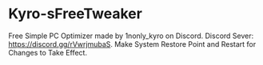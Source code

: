 # Kyro-sFreeTweaker
Free Simple PC Optimizer made by 1nonly_kyro on Discord.
Discord Sever: https://discord.gg/rVwrjmubaS.
Make System Restore Point and Restart for Changes to Take Effect.
